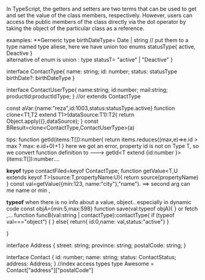 In TypeScript, the getters and setters are two terms that can be used to get and set the value of the class members, respectively. However, users can access the public members of the class directly via the dot operator by taking the object of the particular class as a reference.


examples:
**Gerneric
type birthDateType= Date | string    // put them to a type named type aliese, here we have union too 
enums statusType{
active,
Deactive
}   
alternative of enum is union :
type statusT=
"active" | 
"Deactive"
}  

interface ContactType{
name: string;
id: number;
status: statusType
birthDate?: birthDateType
}

interface ContactUserType<productIdType>{
name:string;
id:number;
mail:string;
productId:productIdType;
}   //or extends ContactType 

const aVar:{name:"reza",id:1003,status:statusType.active}
function clone<T1,T2 extend T1>(dataSource:T1):T2{
return Object.apply({},dataSource);
}
const BResult=clone<ContactType,ContactUserType>(a)



tips: 
function getId<T>(items:T[]):number{
  return items.reduces((max,e)=>e.id > max ? max: e.id+0)+1
}
here we got an error, property id is not on Type T, so we convert function definition to  ---> getId<T extend {id:number }>(items:T[]):number....


**keyof**
type contactFiled=keyof ContactType;
function getValue<T,U extends keyof T>(source:T,propertyName:U){
return source(propertyName)
}
const val=getValue({min:123, name:"city"},"name").  ==> second arg can me name or min , 


**typeof**
when there is no info about  a value, object.. especially in dynamic code
const objA={min:5,max:598}
function save(val:typeof objA){
}
 or fetch ,...
function funcB(val:string | contactType):contactType{
 if (typeof val==="object")
 {
 }
 else{
   return{ id:0,name: val,status:"active"}
}

}


interface Address {
    street: string;
    province: string;
    postalCode: string;
}

interface Contact {
    id: number;
    name: string;
    status: ContactStatus;
    address: Address;
}
  //index access types
type Awesome = Contact["address"]["postalCode"]

